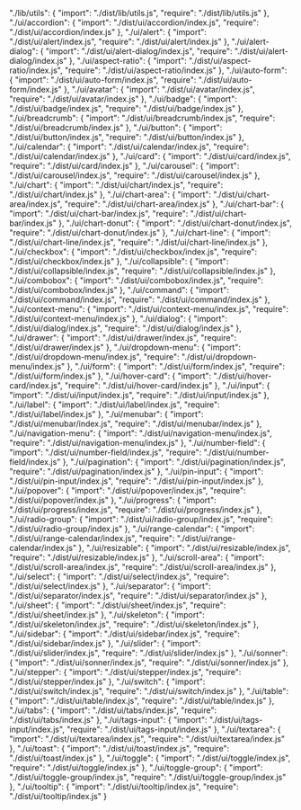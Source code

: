  "./lib/utils": {
      "import": "./dist/lib/utils.js",
      "require": "./dist/lib/utils.js"
    },
    "./ui/accordion": {
      "import": "./dist/ui/accordion/index.js",
      "require": "./dist/ui/accordion/index.js"
    },
    "./ui/alert": {
      "import": "./dist/ui/alert/index.js",
      "require": "./dist/ui/alert/index.js"
    },
    "./ui/alert-dialog": {
      "import": "./dist/ui/alert-dialog/index.js",
      "require": "./dist/ui/alert-dialog/index.js"
    },
    "./ui/aspect-ratio": {
      "import": "./dist/ui/aspect-ratio/index.js",
      "require": "./dist/ui/aspect-ratio/index.js"
    },
    "./ui/auto-form": {
      "import": "./dist/ui/auto-form/index.js",
      "require": "./dist/ui/auto-form/index.js"
    },
    "./ui/avatar": {
      "import": "./dist/ui/avatar/index.js",
      "require": "./dist/ui/avatar/index.js"
    },
    "./ui/badge": {
      "import": "./dist/ui/badge/index.js",
      "require": "./dist/ui/badge/index.js"
    },
    "./ui/breadcrumb": {
      "import": "./dist/ui/breadcrumb/index.js",
      "require": "./dist/ui/breadcrumb/index.js"
    },
    "./ui/button": {
      "import": "./dist/ui/button/index.js",
      "require": "./dist/ui/button/index.js"
    },
    "./ui/calendar": {
      "import": "./dist/ui/calendar/index.js",
      "require": "./dist/ui/calendar/index.js"
    },
    "./ui/card": {
      "import": "./dist/ui/card/index.js",
      "require": "./dist/ui/card/index.js"
    },
    "./ui/carousel": {
      "import": "./dist/ui/carousel/index.js",
      "require": "./dist/ui/carousel/index.js"
    },
    "./ui/chart": {
      "import": "./dist/ui/chart/index.js",
      "require": "./dist/ui/chart/index.js"
    },
    "./ui/chart-area": {
      "import": "./dist/ui/chart-area/index.js",
      "require": "./dist/ui/chart-area/index.js"
    },
    "./ui/chart-bar": {
      "import": "./dist/ui/chart-bar/index.js",
      "require": "./dist/ui/chart-bar/index.js"
    },
    "./ui/chart-donut": {
      "import": "./dist/ui/chart-donut/index.js",
      "require": "./dist/ui/chart-donut/index.js"
    },
    "./ui/chart-line": {
      "import": "./dist/ui/chart-line/index.js",
      "require": "./dist/ui/chart-line/index.js"
    },
    "./ui/checkbox": {
      "import": "./dist/ui/checkbox/index.js",
      "require": "./dist/ui/checkbox/index.js"
    },
    "./ui/collapsible": {
      "import": "./dist/ui/collapsible/index.js",
      "require": "./dist/ui/collapsible/index.js"
    },
    "./ui/combobox": {
      "import": "./dist/ui/combobox/index.js",
      "require": "./dist/ui/combobox/index.js"
    },
    "./ui/command": {
      "import": "./dist/ui/command/index.js",
      "require": "./dist/ui/command/index.js"
    },
    "./ui/context-menu": {
      "import": "./dist/ui/context-menu/index.js",
      "require": "./dist/ui/context-menu/index.js"
    },
    "./ui/dialog": {
      "import": "./dist/ui/dialog/index.js",
      "require": "./dist/ui/dialog/index.js"
    },
    "./ui/drawer": {
      "import": "./dist/ui/drawer/index.js",
      "require": "./dist/ui/drawer/index.js"
    },
    "./ui/dropdown-menu": {
      "import": "./dist/ui/dropdown-menu/index.js",
      "require": "./dist/ui/dropdown-menu/index.js"
    },
    "./ui/form": {
      "import": "./dist/ui/form/index.js",
      "require": "./dist/ui/form/index.js"
    },
    "./ui/hover-card": {
      "import": "./dist/ui/hover-card/index.js",
      "require": "./dist/ui/hover-card/index.js"
    },
    "./ui/input": {
      "import": "./dist/ui/input/index.js",
      "require": "./dist/ui/input/index.js"
    },
    "./ui/label": {
      "import": "./dist/ui/label/index.js",
      "require": "./dist/ui/label/index.js"
    },
    "./ui/menubar": {
      "import": "./dist/ui/menubar/index.js",
      "require": "./dist/ui/menubar/index.js"
    },
    "./ui/navigation-menu": {
      "import": "./dist/ui/navigation-menu/index.js",
      "require": "./dist/ui/navigation-menu/index.js"
    },
    "./ui/number-field": {
      "import": "./dist/ui/number-field/index.js",
      "require": "./dist/ui/number-field/index.js"
    },
    "./ui/pagination": {
      "import": "./dist/ui/pagination/index.js",
      "require": "./dist/ui/pagination/index.js"
    },
    "./ui/pin-input": {
      "import": "./dist/ui/pin-input/index.js",
      "require": "./dist/ui/pin-input/index.js"
    },
    "./ui/popover": {
      "import": "./dist/ui/popover/index.js",
      "require": "./dist/ui/popover/index.js"
    },
    "./ui/progress": {
      "import": "./dist/ui/progress/index.js",
      "require": "./dist/ui/progress/index.js"
    },
    "./ui/radio-group": {
      "import": "./dist/ui/radio-group/index.js",
      "require": "./dist/ui/radio-group/index.js"
    },
    "./ui/range-calendar": {
      "import": "./dist/ui/range-calendar/index.js",
      "require": "./dist/ui/range-calendar/index.js"
    },
    "./ui/resizable": {
      "import": "./dist/ui/resizable/index.js",
      "require": "./dist/ui/resizable/index.js"
    },
    "./ui/scroll-area": {
      "import": "./dist/ui/scroll-area/index.js",
      "require": "./dist/ui/scroll-area/index.js"
    },
    "./ui/select": {
      "import": "./dist/ui/select/index.js",
      "require": "./dist/ui/select/index.js"
    },
    "./ui/separator": {
      "import": "./dist/ui/separator/index.js",
      "require": "./dist/ui/separator/index.js"
    },
    "./ui/sheet": {
      "import": "./dist/ui/sheet/index.js",
      "require": "./dist/ui/sheet/index.js"
    },
    "./ui/skeleton": {
      "import": "./dist/ui/skeleton/index.js",
      "require": "./dist/ui/skeleton/index.js"
    },
    "./ui/sidebar": {
      "import": "./dist/ui/sidebar/index.js",
      "require": "./dist/ui/sidebar/index.js"
    },
    "./ui/slider": {
      "import": "./dist/ui/slider/index.js",
      "require": "./dist/ui/slider/index.js"
    },
    "./ui/sonner": {
      "import": "./dist/ui/sonner/index.js",
      "require": "./dist/ui/sonner/index.js"
    },
    "./ui/stepper": {
      "import": "./dist/ui/stepper/index.js",
      "require": "./dist/ui/stepper/index.js"
    },
    "./ui/switch": {
      "import": "./dist/ui/switch/index.js",
      "require": "./dist/ui/switch/index.js"
    },
    "./ui/table": {
      "import": "./dist/ui/table/index.js",
      "require": "./dist/ui/table/index.js"
    },
    "./ui/tabs": {
      "import": "./dist/ui/tabs/index.js",
      "require": "./dist/ui/tabs/index.js"
    },
    "./ui/tags-input": {
      "import": "./dist/ui/tags-input/index.js",
      "require": "./dist/ui/tags-input/index.js"
    },
    "./ui/textarea": {
      "import": "./dist/ui/textarea/index.js",
      "require": "./dist/ui/textarea/index.js"
    },
    "./ui/toast": {
      "import": "./dist/ui/toast/index.js",
      "require": "./dist/ui/toast/index.js"
    },
    "./ui/toggle": {
      "import": "./dist/ui/toggle/index.js",
      "require": "./dist/ui/toggle/index.js"
    },
    "./ui/toggle-group": {
      "import": "./dist/ui/toggle-group/index.js",
      "require": "./dist/ui/toggle-group/index.js"
    },
    "./ui/tooltip": {
      "import": "./dist/ui/tooltip/index.js",
      "require": "./dist/ui/tooltip/index.js"
    }